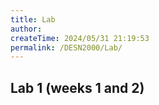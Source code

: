 ```yaml
---
title: Lab
author:
createTime: 2024/05/31 21:19:53
permalink: /DESN2000/Lab/
---
```



## Lab 1 (weeks 1 and 2)
